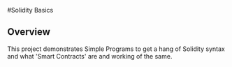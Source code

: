 #Solidity Basics
## Overview
This project demonstrates Simple Programs to get a hang of Solidity syntax and what 'Smart Contracts' are and working of the same.


